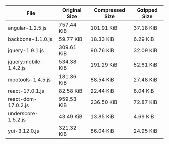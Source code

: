 | File | Original Size | Compressed Size | Gzipped Size |
| --- | --- | --- | --- |
| angular-1.2.5.js | 757.44 KiB | 101.91 KiB | 37.18 KiB |
| backbone-1.1.0.js | 59.77 KiB | 18.33 KiB | 6.29 KiB |
| jquery-1.9.1.js | 309.61 KiB | 90.76 KiB | 32.09 KiB |
| jquery.mobile-1.4.2.js | 534.38 KiB | 191.29 KiB | 52.61 KiB |
| mootools-1.4.5.js | 181.36 KiB | 88.54 KiB | 27.48 KiB |
| react-17.0.1.js | 82.58 KiB | 22.44 KiB | 8.04 KiB |
| react-dom-17.0.2.js | 959.53 KiB | 236.50 KiB | 72.87 KiB |
| underscore-1.5.2.js | 43.49 KiB | 13.85 KiB | 4.69 KiB |
| yui-3.12.0.js | 321.32 KiB | 86.04 KiB | 24.95 KiB |
